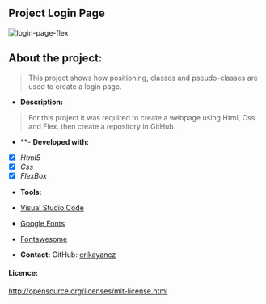 ## Project Login Page

![login-page-flex](.images/login-page-flex.png)


## About the project:
> This project shows how positioning, classes and pseudo-classes are used to create a login page.

- **Description:**
> For this project it was required to create a webpage using Html, Css and Flex. then create a repository in GitHub.

- **- **Developed with:**
- [x] _Html5_
- [x] _Css_
- [x] _FlexBox_

- **Tools:**
- [Visual Studio Code](https://code.visualstudio.com/)
- [Google Fonts](https://fonts.google.com/)
- [Fontawesome](https://fontawesome.com/)

- **Contact:**
GitHub: [erikayanez](https://github.com/)<br>

#### Licence:
http://opensource.org/licenses/mit-license.html

